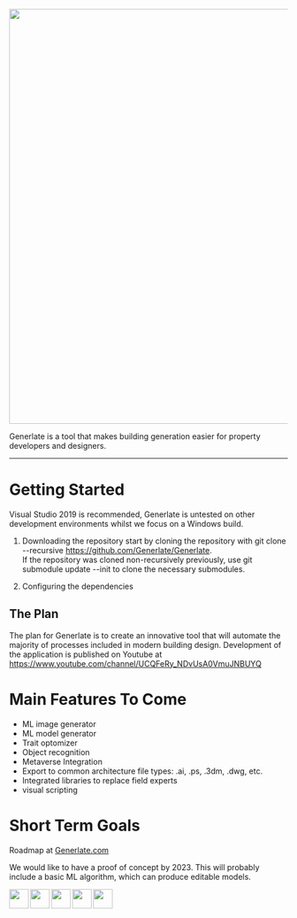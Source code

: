 <p align="center">
  <img width="750" src="https://user-images.githubusercontent.com/85384584/151722021-09bfc633-363c-4ff9-85d1-a585a769f867.png">
</p>  







Generlate is a tool that makes building generation easier for property developers and designers.

---
# Getting Started  
Visual Studio 2019 is recommended, Generlate is untested on other development environments whilst we focus on a Windows build.
1. Downloading the repository
start by cloning the repository with git clone --recursive https://github.com/Generlate/Generlate.  
If the repository was cloned non-recursively previously, use git submodule update --init to clone the necessary submodules.

2. Configuring the dependencies

## The Plan  
The plan for Generlate is to create an innovative tool that will automate the majority of processes included in modern building design. Development of the application is published on Youtube at https://www.youtube.com/channel/UCQFeRy_NDvUsA0VmuJNBUYQ

# Main Features To Come  
* ML image generator
* ML model generator
* Trait optomizer
* Object recognition
* Metaverse Integration
* Export to common architecture file types: .ai, .ps, .3dm, .dwg, etc.
* Integrated libraries to replace field experts
* visual scripting

# Short Term Goals  
Roadmap at [Generlate.com](generlate.com)  

We would like to have a proof of concept by 2023. This will probably include a basic ML algorithm, which can produce editable models.

<div float:"left">
<a href="https://www.linkedin.com/company/generlate"><img src="https://user-images.githubusercontent.com/85384584/149669335-ce24fffe-5bc8-4e62-bc9f-2d180a9e69ad.png" height="35"/></a>
<a href="https://www.facebook.com/profile.php?id=100077387796286"><img align="left" src="https://user-images.githubusercontent.com/85384584/149669296-969f8048-da85-4466-b21c-51928a7c376d.png" height="35"/></a>
<a href="https://www.youtube.com/channel/UCQFeRy_NDvUsA0VmuJNBUYQ"><img align="left" src="https://user-images.githubusercontent.com/85384584/139521953-3d7231f5-b53d-497f-b221-1e4d7613df39.png" height="35"/></a>
<a href="https://www.instagram.com/generlate3d/"><img height="35" align="left" src="https://user-images.githubusercontent.com/85384584/139521957-055bc508-2a68-4a60-9fbf-b1dcb231eced.png"/></a>
<a href="https://twitter.com/Generlate"><img align="left" height="35" src="https://user-images.githubusercontent.com/85384584/139521960-7601fd7a-1d83-4f80-9590-d91a31d36e29.png"/></a></div>



